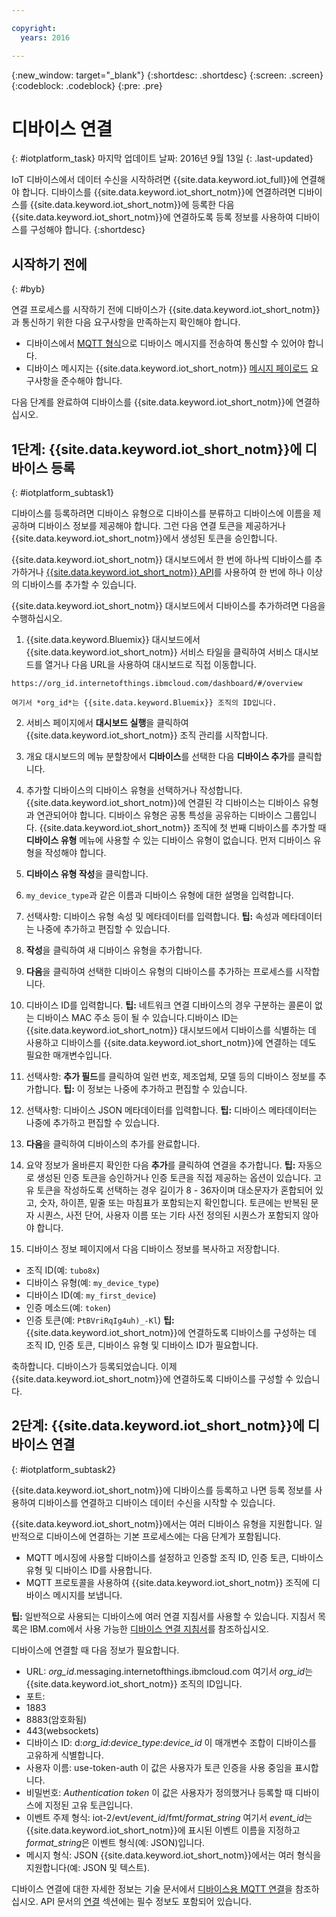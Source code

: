 ```yaml
---

copyright:
  years: 2016

---
```


{:new_window: target="_blank"}
{:shortdesc: .shortdesc}
{:screen: .screen}
{:codeblock: .codeblock}
{:pre: .pre}

# 디바이스 연결
{: #iotplatform_task}
마지막 업데이트 날짜: 2016년 9월 13일
{: .last-updated}

IoT 디바이스에서 데이터 수신을 시작하려면 {{site.data.keyword.iot_full}}에 연결해야 합니다. 디바이스를 {{site.data.keyword.iot_short_notm}}에 연결하려면 디바이스를 {{site.data.keyword.iot_short_notm}}에 등록한 다음 {{site.data.keyword.iot_short_notm}}에 연결하도록 등록 정보를 사용하여 디바이스를 구성해야 합니다.
{:shortdesc}

## 시작하기 전에
{: #byb}
 
연결 프로세스를 시작하기 전에 디바이스가 {{site.data.keyword.iot_short_notm}}과 통신하기 위한 다음 요구사항을 만족하는지 확인해야 합니다.

- 디바이스에서 [MQTT 형식](reference/mqtt/index.html)으로 디바이스 메시지를 전송하여 통신할 수 있어야 합니다.
- 디바이스 메시지는 {{site.data.keyword.iot_short_notm}} [메시지 페이로드](reference/mqtt/index.html#message-payload) 요구사항을 준수해야 합니다.

다음 단계를 완료하여 디바이스를 {{site.data.keyword.iot_short_notm}}에 연결하십시오.

## 1단계: {{site.data.keyword.iot_short_notm}}에 디바이스 등록  
{: #iotplatform_subtask1}

디바이스를 등록하려면 디바이스 유형으로 디바이스를 분류하고 디바이스에 이름을 제공하며 디바이스 정보를 제공해야 합니다. 그런 다음 연결 토큰을 제공하거나 {{site.data.keyword.iot_short_notm}}에서 생성된 토큰을 승인합니다.

{{site.data.keyword.iot_short_notm}} 대시보드에서 한 번에 하나씩 디바이스를 추가하거나 [{{site.data.keyword.iot_short_notm}} API](https://docs.internetofthings.ibmcloud.com/swagger/v0002.html#!/Bulk_Operations/post_bulk_devices_add)를 사용하여 한 번에 하나 이상의 디바이스를 추가할 수 있습니다.

{{site.data.keyword.iot_short_notm}} 대시보드에서 디바이스를 추가하려면 다음을 수행하십시오.

1. {{site.data.keyword.Bluemix}} 대시보드에서 {{site.data.keyword.iot_short_notm}} 서비스 타일을 클릭하여 서비스 대시보드를 열거나 다음 URL을 사용하여 대시보드로 직접 이동합니다.

 `https://org_id.internetofthings.ibmcloud.com/dashboard/#/overview `

    여기서 *org_id*는 {{site.data.keyword.Bluemix}} 조직의 ID입니다.

2. 서비스 페이지에서 **대시보드 실행**을 클릭하여 {{site.data.keyword.iot_short_notm}} 조직 관리를 시작합니다.

3. 개요 대시보드의 메뉴 분할창에서 **디바이스**를 선택한 다음 **디바이스 추가**를 클릭합니다.
5. 추가할 디바이스의 디바이스 유형을 선택하거나 작성합니다.
{{site.data.keyword.iot_short_notm}}에 연결된 각 디바이스는 디바이스 유형과 연관되어야 합니다. 디바이스 유형은 공통 특성을 공유하는 디바이스 그룹입니다.
{{site.data.keyword.iot_short_notm}} 조직에 첫 번째 디바이스를 추가할 때 **디바이스 유형** 메뉴에 사용할 수 있는 디바이스 유형이 없습니다. 먼저 디바이스 유형을 작성해야 합니다.
 1. **디바이스 유형 작성**을 클릭합니다.
 2. `my_device_type`과 같은 이름과 디바이스 유형에 대한 설명을 입력합니다.
 3. 선택사항: 디바이스 유형 속성 및 메타데이터를 입력합니다.
 **팁:** 속성과 메타데이터는 나중에 추가하고 편집할 수 있습니다.
 4. **작성**을 클릭하여 새 디바이스 유형을 추가합니다.
10. **다음**을 클릭하여 선택한 디바이스 유형의 디바이스를 추가하는 프로세스를 시작합니다.
11. 디바이스 ID를 입력합니다. **팁:** 네트워크 연결 디바이스의 경우 구분하는 콜론이 없는 디바이스 MAC 주소 등이 될 수 있습니다.디바이스 ID는 {{site.data.keyword.iot_short_notm}} 대시보드에서 디바이스를 식별하는 데 사용하고 디바이스를 {{site.data.keyword.iot_short_notm}}에 연결하는 데도 필요한 매개변수입니다.
12. 선택사항: **추가 필드**를 클릭하여 일련 번호, 제조업체, 모델 등의 디바이스 정보를 추가합니다.
 **팁:** 이 정보는 나중에 추가하고 편집할 수 있습니다.
12. 선택사항: 디바이스 JSON 메타데이터를 입력합니다.
 **팁:** 디바이스 메타데이터는 나중에 추가하고 편집할 수 있습니다.
13. **다음**을 클릭하여 디바이스의 추가를 완료합니다.
14. 요약 정보가 올바른지 확인한 다음 **추가**를 클릭하여 연결을 추가합니다.
**팁:** 자동으로 생성된 인증 토큰을 승인하거나 인증 토큰을 직접 제공하는 옵션이 있습니다.
고유 토큰을 작성하도록 선택하는 경우 길이가 8 - 36자이며 대소문자가 혼합되어 있고, 숫자, 하이픈, 밑줄 또는 마침표가 포함되는지 확인합니다. 토큰에는 반복된 문자 시퀀스, 사전 단어, 사용자 이름 또는 기타 사전 정의된 시퀀스가 포함되지 않아야 합니다.
15. 디바이스 정보 페이지에서 다음 디바이스 정보를 복사하고 저장합니다.  
 - 조직 ID(예: `tubo8x`)
 - 디바이스 유형(예: `my_device_type`)
 - 디바이스 ID(예: `my_first_device`)
 - 인증 메소드(예: `token`)
 - 인증 토큰(예: `PtBVriRqIg4uh)_-Kl`)
  **팁:** {{site.data.keyword.iot_short_notm}}에 연결하도록 디바이스를 구성하는 데 조직 ID, 인증 토큰, 디바이스 유형 및 디바이스 ID가 필요합니다.  

축하합니다. 디바이스가 등록되었습니다. 이제 {{site.data.keyword.iot_short_notm}}에 연결하도록 디바이스를 구성할 수 있습니다.

## 2단계: {{site.data.keyword.iot_short_notm}}에 디바이스 연결
{: #iotplatform_subtask2}

{{site.data.keyword.iot_short_notm}}에 디바이스를 등록하고 나면 등록 정보를 사용하여 디바이스를 연결하고 디바이스 데이터 수신을 시작할 수 있습니다.

{{site.data.keyword.iot_short_notm}}에서는 여러 디바이스 유형을 지원합니다. 일반적으로 디바이스에 연결하는 기본 프로세스에는 다음 단계가 포함됩니다.
- MQTT 메시징에 사용할 디바이스를 설정하고 인증할 조직 ID, 인증 토큰, 디바이스 유형 및 디바이스 ID를 사용합니다.  
- MQTT 프로토콜을 사용하여 {{site.data.keyword.iot_short_notm}} 조직에 디바이스 메시지를 보냅니다.

**팁:** 일반적으로 사용되는 디바이스에 여러 연결 지침서를 사용할 수 있습니다. 지침서 목록은
IBM.com에서 사용 가능한 [디바이스 연결 지침서](https://developer.ibm.com/recipes/?post_type=tutorials&s=IoT)를 참조하십시오.

디바이스에 연결할 때 다음 정보가 필요합니다.
- URL: *org_id*.messaging.internetofthings.ibmcloud.com
여기서 *org_id*는 {{site.data.keyword.iot_short_notm}} 조직의 ID입니다.
- 포트:
 - 1883
 - 8883(암호화됨)
 - 443(websockets)
- 디바이스 ID: d:*org_id*:*device_type*:*device_id*
이 매개변수 조합이 디바이스를 고유하게 식별합니다.
- 사용자 이름: use-token-auth
이 값은 사용자가 토큰 인증을 사용 중임을 표시합니다.
- 비밀번호: *Authentication token*
이 값은 사용자가 정의했거나 등록할 때 디바이스에 지정된 고유 토큰입니다.
- 이벤트 주제 형식: iot-2/evt/*event_id*/fmt/*format_string*
 여기서 *event_id*는 {{site.data.keyword.iot_short_notm}}에 표시된 이벤트 이름을 지정하고 *format_string*은 이벤트 형식(예: JSON)입니다.
- 메시지 형식: JSON
 {{site.data.keyword.iot_short_notm}}에서는 여러 형식을 지원합니다(예: JSON 및 텍스트).

디바이스 연결에 대한 자세한 정보는 기술 문서에서 [디바이스용 MQTT 연결](devices/mqtt.html)을 참조하십시오.
API 문서의 [연결](https://docs.internetofthings.ibmcloud.com/swagger/v0002.html#!/Connectivity/post_device_types_deviceType_devices_deviceId_events_eventName) 섹션에는 필수 정보도 포함되어 있습니다.
